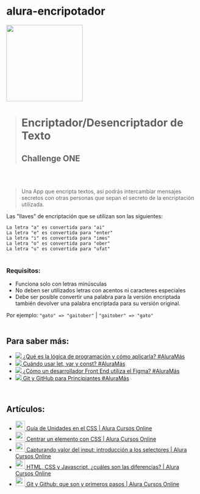 # alura-encripotador
<a href="https://www.aluracursos.com/?gclid=Cj0KCQiAtvSdBhD0ARIsAPf8oNkNDV1JY1TMuI1RAyXhI1vuyR-rOMjV8nLxElHwKbmcdRwRgxL1rg8aAqcDEALw_wcB"><img src="https://www.oracle.com/a/ocom/img/rc56-customerlogo-alura-latam.png" width="200"/></a>

> <h1> Encriptador/Desencriptador de Texto</h1>
> <h2> Challenge ONE</h2>
<br><br>

> Una App que encripta textos, así podrás intercambiar mensajes secretos con otras personas que sepan el secreto de la encriptación utilizada.

Las "llaves" de encriptación que se utilizan son las siguientes:

``` La letra "a" es convertida para "ai" ``` <br>
``` La letra "e" es convertida para "enter" ``` <br>
``` La letra "i" es convertida para "imes" ``` <br>
``` La letra "o" es convertida para "ober" ``` <br>
``` La letra "u" es convertida para "ufat" ``` <br><br>

### __Requisitos:__
- Funciona solo con letras minúsculas
- No deben ser utilizados letras con acentos ni caracteres especiales
- Debe ser posible convertir una palabra para la versión encriptada también devolver una palabra encriptada para su versión original.

Por ejemplo:
``` "gato" => "gaitober" ``` | ``` "gaitober" => "gato" ``` <br><br>

## Para saber más: 

<ul>
<li><a href="https://www.youtube.com/watch?v=3W983Q2NzRI" target="_blank" rel="noreferrer ugc nofollow" class="atlaskit-smart-link"><div class="js-react-root"><span class="loader-wrapper"><span><span aria-expanded="false" aria-haspopup="true"><a href="https://www.youtube.com/watch?v=3W983Q2NzRI" tabindex="0" role="button" data-testid="inline-card-resolved-view" class="css-1llm9d6"><span class="css-1awfwlv"><span class="css-1n3444m"><span class="css-w2w4jx"></span><img class="smart-link-icon css-qq5phv" src="https://www.youtube.com/s/desktop/a98f809d/img/favicon_32x32.png" data-testid="inline-card-icon-and-title-image"></span><span class="smart-link-title-wrapper css-0"> ¿Qué es la lógica de programación y cómo aplicarla? #AluraMás</span></span></a></span></span></span></div></a></li>
<li><a href="https://www.youtube.com/watch?v=PztCEdIJITY" target="_blank" rel="noreferrer ugc nofollow" class="atlaskit-smart-link"><div class="js-react-root"><span class="loader-wrapper"><span><span aria-expanded="false" aria-haspopup="true"><a href="https://www.youtube.com/watch?v=PztCEdIJITY" tabindex="0" role="button" data-testid="inline-card-resolved-view" class="css-1llm9d6"><span class="css-1awfwlv"><span class="css-1n3444m"><span class="css-w2w4jx"></span><img class="smart-link-icon css-qq5phv" src="https://www.youtube.com/s/desktop/a98f809d/img/favicon_32x32.png" data-testid="inline-card-icon-and-title-image"></span><span class="smart-link-title-wrapper css-0"> Cuándo usar let, var y const? #AluraMás</span></span></a></span></span></span></div></a></li>
<li><a href="https://www.youtube.com/watch?v=UuAX5azcvDQ" target="_blank" rel="noreferrer ugc nofollow" class="atlaskit-smart-link"><div class="js-react-root"><span class="loader-wrapper"><span><span aria-expanded="false" aria-haspopup="true"><a href="https://www.youtube.com/watch?v=UuAX5azcvDQ" tabindex="0" role="button" data-testid="inline-card-resolved-view" class="css-1llm9d6"><span class="css-1awfwlv"><span class="css-1n3444m"><span class="css-w2w4jx"></span><img class="smart-link-icon css-qq5phv" src="https://www.youtube.com/s/desktop/a98f809d/img/favicon_32x32.png" data-testid="inline-card-icon-and-title-image"></span><span class="smart-link-title-wrapper css-0"> ¿Cómo un desarrollador Front End utiliza el Figma? #AluraMás</span></span></a></span></span></span></div></a></li>
<li><a href="https://www.youtube.com/watch?v=-LmFK6skG7s&amp;t=3s" target="_blank" rel="noreferrer ugc nofollow" class="atlaskit-smart-link"><div class="js-react-root"><span class="loader-wrapper"><span><span aria-expanded="false" aria-haspopup="true"><a href="https://www.youtube.com/watch?v=-LmFK6skG7s&amp;t=3s" tabindex="0" role="button" data-testid="inline-card-resolved-view" class="css-1llm9d6"><span class="css-1awfwlv"><span class="css-1n3444m"><span class="css-w2w4jx"></span><img class="smart-link-icon css-qq5phv" src="https://www.youtube.com/s/desktop/a98f809d/img/favicon_32x32.png" data-testid="inline-card-icon-and-title-image"></span><span class="smart-link-title-wrapper css-0"> Git y GitHub para Principiantes #AluraMás</span></span></a></span></span></span></div></a></li>
</ul><br>

## Artículos:
<div>
<ul dir="auto">
  <li><a href="https://www.aluracursos.com/blog/guia-de-unidades-en-css" target="_blank" rel="noreferrer ugc nofollow" class="atlaskit-smart-link"><div class="js-react-root"><span class="loader-wrapper"><span><span aria-expanded="false" aria-haspopup="true"><a href="https://www.aluracursos.com/blog/guia-de-unidades-en-css" tabindex="0" role="button" data-testid="inline-card-resolved-view" class="css-1llm9d6"><span class="css-1awfwlv"><span class="css-1n3444m"><span class="css-w2w4jx"></span><img class="smart-link-icon css-qq5phv" width="25" src="https://www.aluracursos.com/assets/favicon.1647533644.ico" data-testid="inline-card-icon-and-title-image"></span><span class="smart-link-title-wrapper css-0"> Guía de Unidades en el CSS | Alura Cursos Online</span></span></a></span></span></span></div></a></li>

  <li><a href="https://www.aluracursos.com/blog/centrar-un-elemento-con-css" target="_blank" rel="noreferrer ugc nofollow" class="atlaskit-smart-link"><div class="js-react-root"><span class="loader-wrapper"><span><span aria-expanded="false" aria-haspopup="true"><a href="https://www.aluracursos.com/blog/centrar-un-elemento-con-css" tabindex="0" role="button" data-testid="inline-card-resolved-view" class="css-1llm9d6"><span class="css-1awfwlv"><span class="css-1n3444m"><span class="css-w2w4jx"></span><img class="smart-link-icon css-qq5phv" width="25" src="https://www.aluracursos.com/assets/favicon.1647533644.ico" data-testid="inline-card-icon-and-title-image"></span><span class="smart-link-title-wrapper css-0"> Centrar un elemento con CSS | Alura Cursos Online</span></span></a></span></span></span></div></a></li>

  <li><a href="https://www.aluracursos.com/blog/capturando-valor-del-input-introduccion-a-los-selectores" target="_blank" rel="noreferrer ugc nofollow" class="atlaskit-smart-link"><div class="js-react-root"><span class="loader-wrapper"><span><span aria-expanded="false" aria-haspopup="true"><a href="https://www.aluracursos.com/blog/capturando-valor-del-input-introduccion-a-los-selectores" tabindex="0" role="button" data-testid="inline-card-resolved-view" class="css-1llm9d6"><span class="css-1awfwlv"><span class="css-1n3444m"><span class="css-w2w4jx"></span><img class="smart-link-icon css-qq5phv" width="25" src="https://www.aluracursos.com/assets/favicon.1647533644.ico" data-testid="inline-card-icon-and-title-image"></span><span class="smart-link-title-wrapper css-0"> Capturando valor del input: introducción a los selectores | Alura Cursos Online</span></span></a></span></span></span></div></a></li>
 
  <li><a href="https://www.aluracursos.com/blog/html-css-javascript-cuales-son-las-diferencias" target="_blank" rel="noreferrer ugc nofollow" class="atlaskit-smart-link"><div class="js-react-root"><span class="loader-wrapper"><span><span aria-expanded="false" aria-haspopup="true"><a href="https://www.aluracursos.com/blog/html-css-javascript-cuales-son-las-diferencias" tabindex="0" role="button" data-testid="inline-card-resolved-view" class="css-1llm9d6"><span class="css-1awfwlv"><span class="css-1n3444m"><span class="css-w2w4jx"></span><img class="smart-link-icon css-qq5phv" width="25" src="https://www.aluracursos.com/assets/favicon.1647533644.ico" data-testid="inline-card-icon-and-title-image"></span><span class="smart-link-title-wrapper css-0"> HTML, CSS y Javascript, ¿cuáles son las diferencias? | Alura Cursos Online</span></span></a></span></span></span></div></a></li>

  <li><a href="https://www.aluracursos.com/blog/git-y-github-que-son-y-primeros-pasos" target="_blank" rel="noreferrer ugc nofollow" class="atlaskit-smart-link"><div class="js-react-root"><span class="loader-wrapper"><span><span aria-expanded="false" aria-haspopup="true"><a href="https://www.aluracursos.com/blog/git-y-github-que-son-y-primeros-pasos" tabindex="0" role="button" data-testid="inline-card-resolved-view" class="css-1llm9d6"><span class="css-1awfwlv"><span class="css-1n3444m"><span class="css-w2w4jx"></span><img class="smart-link-icon css-qq5phv" width="25" src="https://www.aluracursos.com/assets/favicon.1647533644.ico" data-testid="inline-card-icon-and-title-image"></span><span class="smart-link-title-wrapper css-0"> Git y Github: que son y primeros pasos | Alura Cursos Online</span></span></a></span></span></span></div></a></li>
  </ul>
  <!--<img align="right" src="https://user-images.githubusercontent.com/103906625/212557048-0d50d7ba-5b74-4eb9-a550-5bc74395baeb.png" width="250px"/>-->
</div>
